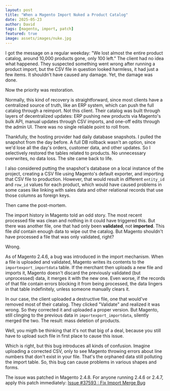 ```yaml
---
layout: post
title: "When a Magento Import Nuked a Product Catalog"
date: 2025-05-23
author: David
tags: [magento, import, patch]
featured: true
image: assets/images/nuke.jpg
---
```


I got the message on a regular weekday: "We lost almost the entire product catalog, around 10,000 products gone, only 100 left." The client had no idea what happened. They suspected something went wrong after running a product import, but the CSV file in question looked harmless, it had just a few items. It shouldn't have caused any damage. Yet, the damage was done.

Now the priority was restoration.

Normally, this kind of recovery is straightforward, since most clients have a centralized source of truth, like an ERP system, which can push the full catalog through a reimport. Not this client. Their catalog was built through layers of decentralized updates: ERP pushing new products via Magento's bulk API, manual updates through CSV imports, and one-off edits through the admin UI. There was no single reliable point to roll from.

Thankfully, the hosting provider had daily database snapshots. I pulled the snapshot from the day before. A full DB rollback wasn't an option, since we'd lose all the day's orders, customer data, and other updates. So I selectively restored the tables related to products. No unnecessary overwrites, no data loss. The site came back to life.

I also considered putting the snapshot's database on a local instance of the project, creating a CSV file using Magento's default exporter, and importing that CSV file to production. However, that would result in different `entity_id` and `row_id` values for each product, which would have caused problems in some cases like linking with sales data and other relational records that use those columns as foreign keys.

Then came the post-mortem.

The import history in Magento told an odd story. The most recent processed file was clean and nothing in it could have triggered this. But there was another file, one that had only been **validated**, not **imported**. This file *did* contain enough data to wipe out the catalog. But Magento shouldn't have processed a file that was only validated, right?

Wrong.

As of Magento 2.4.6, a bug was introduced in the import mechanism. When a file is uploaded and validated, Magento writes its contents to the `importexport_importdata` table. If the merchant then uploads a new file and imports it, Magento doesn't discard the previously validated (but unprocessed) data, it merges it with the new one. Even worse, if the records of that file contain errors blocking it from being processed, the data lingers in that table indefinitely, unless someone manually clears it.

In our case, the client uploaded a destructive file, one that would've removed most of their catalog. They clicked "Validate" and realized it was wrong. So they corrected it and uploaded a proper version. But Magento, still clinging to the previous data in `importexport_importdata`, silently merged the two. The result: mass deletion of products.

Well, you migth be thinking that it's not that big of a deal, because you still have to upload such file in first place to cause this issue.

Which is right, but this bug introduces all kinds of confusion. Imagine uploading a corrected CSV, only to see Magento throwing errors about line numbers that don't exist in your file. That's the orphaned data still polluting the import table. 
So, this bug can cause problems in various shapes and forms.

The issue was patched in Magento 2.4.8. For anyone running 2.4.6 or 2.4.7, apply this patch immediately: [Issue #37593 : Fix Import Merge Bug](https://github.com/magento/magento2/issues/37593#issuecomment-2047590005)
